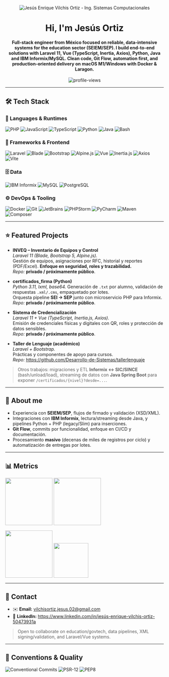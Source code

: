 <p align="center">
  <img src="assets/jesus-ortiz-banner.jpg" alt="Jesús Enrique Vilchis Ortiz - Ing. Sistemas Computacionales" />
</p>

<h1 align="center">Hi, I'm Jesús Ortiz</h1>

<h4 align="center">
Full-stack engineer from México focused on reliable, data-intensive systems for the education sector (SEIEM/SEP).  
I build end-to-end solutions with Laravel 11, Vue (TypeScript, Inertia, Axios), Python, Java and IBM Informix/MySQL.  
Clean code, Git Flow, automation first, and production-oriented delivery on macOS M1/Windows with Docker & Laragon.
</h4>

<p align="center">
  <img src="https://komarev.com/ghpvc/?username=JesusOrtiz76&label=Profile%20views&color=0e75b6&style=plastic" alt="profile-views" />
</p>

---

## 🛠️ Tech Stack

### 🚀 Languages & Runtimes
<p>
  <img alt="PHP" src="https://img.shields.io/badge/PHP-777BB4?logo=php&logoColor=white" />
  <img alt="JavaScript" src="https://img.shields.io/badge/JavaScript-F7DF1E?logo=javascript&logoColor=black" />
  <img alt="TypeScript" src="https://img.shields.io/badge/TypeScript-3178C6?logo=typescript&logoColor=white" />
  <img alt="Python" src="https://img.shields.io/badge/Python-14354C?logo=python&logoColor=white" />
  <img alt="Java" src="https://img.shields.io/badge/Java-007396?logo=openjdk&logoColor=white" />
  <img alt="Bash" src="https://img.shields.io/badge/Bash-4EAA25?logo=gnubash&logoColor=white" />
</p>

### 🧩 Frameworks & Frontend
<p>
  <img alt="Laravel" src="https://img.shields.io/badge/Laravel-FF2D20?logo=laravel&logoColor=white" />
  <img alt="Blade" src="https://img.shields.io/badge/Blade-FF2D20?logo=laravel&logoColor=white" />
  <img alt="Bootstrap" src="https://img.shields.io/badge/Bootstrap-7952B3?logo=bootstrap&logoColor=white" />
  <img alt="Alpine.js" src="https://img.shields.io/badge/Alpine.js-77C1D2?logo=alpinedotjs&logoColor=black" />
  <img alt="Vue" src="https://img.shields.io/badge/Vue-42B883?logo=vuedotjs&logoColor=white" />
  <img alt="Inertia.js" src="https://img.shields.io/badge/Inertia.js-9553E9?logo=laravel&logoColor=white" />
  <img alt="Axios" src="https://img.shields.io/badge/Axios-5A29E4?logo=axios&logoColor=white" />
  <img alt="Vite" src="https://img.shields.io/badge/Vite-646CFF?logo=vite&logoColor=white" />
</p>

### 🗄️ Data
<p>
  <img alt="IBM Informix" src="https://img.shields.io/badge/IBM%20Informix-052FAD?logo=ibm&logoColor=white" />
  <img alt="MySQL" src="https://img.shields.io/badge/MySQL-4479A1?logo=mysql&logoColor=white" />
  <img alt="PostgreSQL" src="https://img.shields.io/badge/PostgreSQL-4169E1?logo=postgresql&logoColor=white" />
</p>

### ⚙️ DevOps & Tooling
<p>
  <img alt="Docker" src="https://img.shields.io/badge/Docker-2496ED?logo=docker&logoColor=white" />
  <img alt="Git" src="https://img.shields.io/badge/Git-F05032?logo=git&logoColor=white" />
  <img alt="JetBrains" src="https://img.shields.io/badge/JetBrains-000000?logo=jetbrains&logoColor=white" />
  <img alt="PHPStorm" src="https://img.shields.io/badge/PHPStorm-000000?logo=phpstorm&logoColor=white" />
  <img alt="PyCharm" src="https://img.shields.io/badge/PyCharm-000000?logo=pycharm&logoColor=white" />
  <img alt="Maven" src="https://img.shields.io/badge/Maven-C71A36?logo=apachemaven&logoColor=white" />
  <img alt="Composer" src="https://img.shields.io/badge/Composer-885630?logo=composer&logoColor=white" />
</p>

---

## ⭐ Featured Projects

- **INVEQ – Inventario de Equipos y Control**  
  *Laravel 11 (Blade, Bootstrap 5, Alpine.js).*  
  Gestión de equipos, asignaciones por RFC, historial y reportes (PDF/Excel). **Enfoque en seguridad, roles y trazabilidad.**  
  _Repo:_ **privado / próximamente público**.

- **certificados_firma (Python)**  
  *Python 3.11, lxml, base64.* Generación de `.txt` por alumno, validación de respuestas `.xml/.cms`, empaquetado por lotes.  
  Orquesta pipeline **SEI → SEP** junto con microservicio PHP para Informix.  
  _Repo:_ **privado / próximamente público**.

- **Sistema de Credencialización**  
  *Laravel 11 + Vue (TypeScript, Inertia.js, Axios).*  
  Emisión de credenciales físicas y digitales con QR, roles y protección de datos sensibles.  
  _Repo:_ **privado / próximamente público**.

- **Taller de Lenguaje (académico)**  
  *Laravel + Bootstrap.*  
  Prácticas y componentes de apoyo para cursos.  
  _Repo:_ https://github.com/Desarrollo-de-Sistemas/tallerlenguaje

> Otros trabajos: migraciones y ETL **Informix ↔︎ SIC/SINCE** (bash/unload/load), streaming de datos con **Java Spring Boot** para exponer `/certificados/{nivel}?desde=...`.

---

## 🧾 About me

- Experiencia con **SEIEM/SEP**, flujos de firmado y validación (XSD/XML).  
- Integraciones con **IBM Informix**, lectura/streaming desde Java, y pipelines Python + PHP (legacy/Slim) para inserciones.  
- **Git Flow**, commits por funcionalidad, enfoque en CI/CD y documentación.  
- Procesamiento **masivo** (decenas de miles de registros por ciclo) y automatización de entregas por lotes.

---

## 📊 Metrics

<p>
  <img src="https://github-readme-stats.vercel.app/api?username=JesusOrtiz76&show_icons=true" height="150" />
  <img src="https://github-readme-stats.vercel.app/api/top-langs/?username=JesusOrtiz76&layout=compact" height="150" />
</p>
<p>
  <img src="https://github-readme-streak-stats.herokuapp.com/?user=JesusOrtiz76" height="150" />
  <img src="https://github-profile-trophy.vercel.app/?username=JesusOrtiz76&row=1&column=6" height="110" />
</p>

---

## 🤝 Contact

- ✉️ **Email:** vilchisortiz.jesus.02@gmail.com  
- 💼 **LinkedIn:** https://www.linkedin.com/in/jesús-enrique-vilchis-ortiz-50473931a

> Open to collaborate on education/govtech, data pipelines, XML signing/validation, and Laravel/Vue systems.

---

## 📐 Conventions & Quality

<p>
  <img alt="Conventional Commits" src="https://img.shields.io/badge/Conventional%20Commits-1.0.0-orange.svg?logo=git" />
  <img alt="PSR-12" src="https://img.shields.io/badge/PSR--12-php-777BB4" />
  <img alt="PEP8" src="https://img.shields.io/badge/PEP8-python-14354C" />
</p>
